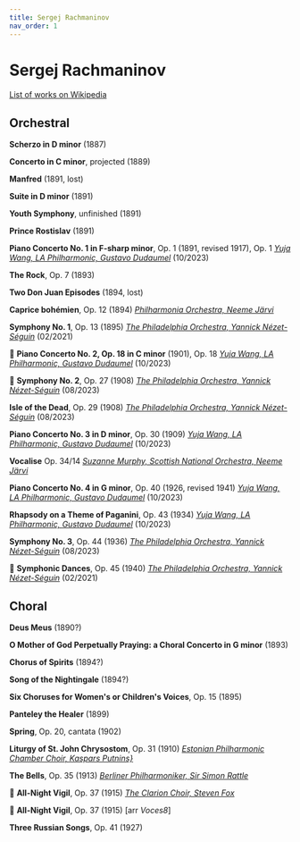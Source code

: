 ```yaml
---
title: Sergej Rachmaninov
nav_order: 1
---
```


# Sergej Rachmaninov

[List of works on Wikipedia](https://en.wikipedia.org/wiki/List_of_compositions_by_Sergei_Rachmaninoff)

## Orchestral


**Scherzo in D minor** (1887)

**Concerto in C minor**, projected (1889)

**Manfred** (1891, lost)

**Suite in D minor** (1891)

**Youth Symphony**, unfinished (1891)

**Prince Rostislav** (1891)

**Piano Concerto No. 1 in F-sharp minor**, Op. 1 (1891, revised 1917), Op. 1 [*Yuja Wang, LA Philharmonic, Gustavo Dudaumel*](http://www.tidal.com/track/312767874) (10/2023)

**The Rock**, Op. 7 (1893)

**Two Don Juan Episodes** (1894, lost)

**Caprice bohémien**, Op. 12 (1894) [*Philharmonia Orchestra, Neeme Järvi*](http://www.tidal.com/track/12416514)

**Symphony No. 1**, Op. 13 (1895) [*The Philadelphia Orchestra, Yannick Nézet-Séguin*](http://www.tidal.com/track/170507523) (02/2021)

💎 **Piano Concerto No. 2, Op. 18 in C minor** (1901), Op. 18 [*Yuja Wang, LA Philharmonic, Gustavo Dudaumel*](http://www.tidal.com/track/312767871) (10/2023)

💎 **Symphony No. 2**, Op. 27 (1908) [*The Philadelphia Orchestra, Yannick Nézet-Séguin*](http://www.tidal.com/track/301318774) (08/2023)

**Isle of the Dead**, Op. 29 (1908) [*The Philadelphia Orchestra, Yannick Nézet-Séguin*](http://www.tidal.com/track/301318783) (08/2023)

**Piano Concerto No. 3 in D minor**, Op. 30 (1909) [*Yuja Wang, LA Philharmonic, Gustavo Dudaumel*](http://www.tidal.com/track/312767907) (10/2023)

**Vocalise** Op. 34/14 [*Suzanne Murphy, Scottish National Orchestra, Neeme Järvi*](http://www.tidal.com/track/12416511)

**Piano Concerto No. 4 in G minor**, Op. 40 (1926, revised 1941) [*Yuja Wang, LA Philharmonic, Gustavo Dudaumel*](http://www.tidal.com/track/312767877) (10/2023)

**Rhapsody on a Theme of Paganini**, Op. 43 (1934) [*Yuja Wang, LA Philharmonic, Gustavo Dudaumel*](http://www.tidal.com/track/312767880) (10/2023)

**Symphony No. 3**, Op. 44 (1936) [*The Philadelphia Orchestra, Yannick Nézet-Séguin*](http://www.tidal.com/track/301318780) (08/2023)

💎 **Symphonic Dances**, Op. 45 (1940) [*The Philadelphia Orchestra, Yannick Nézet-Séguin*](http://www.tidal.com/track/170507527) (02/2021)

## Choral

**Deus Meus** (1890?)

**O Mother of God Perpetually Praying: a Choral Concerto in G minor** (1893)

**Chorus of Spirits** (1894?)

**Song of the Nightingale** (1894?)

**Six Choruses for Women's or Children's Voices**, Op. 15 (1895)

**Panteley the Healer** (1899)

**Spring**, Op. 20, cantata (1902)

**Liturgy of St. John Chrysostom**, Op. 31 (1910) [*Estonian Philharmonic Chamber Choir, Kaspars Putnins}*](http://www.tidal.com/track/212279257)

**The Bells**, Op. 35 (1913) [*Berliner Philharmoniker, Sir Simon Rattle*](http://www.tidal.com/track/74881167)

💎 **All-Night Vigil**, Op. 37 (1915) [*The Clarion Choir, Steven Fox*](http://www.tidal.com/track/264899992)

💎 **All-Night Vigil**, Op. 37 (1915) [arr *Voces8*]

**Three Russian Songs**, Op. 41 (1927)
